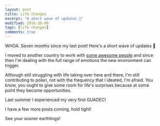 ```yaml
---
layout: post
title: Life changes
excerpt: "A short wave of updates 🌊"
modified: 2016-10-09
tags: [life changes]
comments: true
---
```

<p> WHOA. Seven months since my last post! Here's a short wave of updates 🌊</p>
<p> I moved to another country to work with <a href="https://bakkenbaeck.com/" title="B&B">some awesome people</a> and since then 
I'm dealing with the full range of emotions the new environment can trigger.</p>
<p>Although still struggling with life taking over here and there, I'm still contributing to polari,
not with the frequency that I ideated, I'm afraid.
You know, you ought to give some room for life's surprises because at some point they become opportunities.</p>
<p>Last summer I experienced my very first GUADEC! </p>
<p>I have a few more posts coming, hold tight!</p>
<p>See your sooner earthlings!</p>

